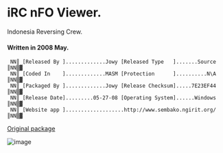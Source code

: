 # iRC nFO Viewer.

Indonesia Reversing Crew.

#### Written in 2008 May.

```
 NN║ [Released By ].............Jowy [Released Type   ].......Source ║NN▒▓
 NN║ [Coded In    ].............MASM [Protection      ]..........N\A ║NN▒▓
 NN║ [Packaged By ].............Jowy [Release Checksum].....7E23EF44 ║NN▒▓
 NN║ [Release Date].........05-27-08 [Operating System]......Windows ║NN▒▓
 NN║ [Website app ]...................http://www.sembako.ngirit.org/ ║NN▒▓
```

[Original package](https://defacto2.net/f/ad1a07e)

![image](https://user-images.githubusercontent.com/513842/170894181-028e6cd1-104a-4653-a86b-88891785d544.png)
